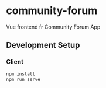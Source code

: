 # community-forum

Vue frontend fr Community Forum App

## Development Setup

### Client

```sh
npm install
npm run serve
```